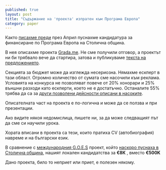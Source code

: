 ```yaml
---
published: true
layout: post
title: "Съдържание на 'проекта' изпратен към Програма Европа"
category: paper
---
```


Както [писахме преди](http://status.obshtestvo.bg/milestone/2014/04/17/kandidatstvane-za-finansirane-ot-stolichna-obshtina.html) през Април пуснахме кандидатура за финансиране по Програма Европа на Столична община.

В нея описахме проекта [Grada.me](http://www.grada.me). Не сме получили отговор, а проектът ни би трябвало вече да стартира, затова и публикуваме [текста на предложението](/media/ProgramaEvropaSofia-Gradame.pdf).

Секцията за бюджет може да изглежда несериозна. Нямахме ескперт в тази област.
Огромно количество от сумата сме насочили към реклама.
Условията на конкурса не позволяват повече от 20% хонорари и 25% външни разходи като ескперти, което не е достатъчно.
Останалите 55% трябва да са за [други позволени дейсности описани в насоките](http://www.sofiacouncil.bg/?page=news&id=514).

Описателната част на проекта е по-логична и може да се ползва и при презентации.

Ако видите някоя недомислица, пишете ни, за да може следващият път да сме си научили урока.

Хората вписани в проекта са тези, които пратиха CV (автобиография) навреме и на български език.

В сравнение с [международния G.O.E.S](http://goesproject.eu/) проект, който [наскоро пуснаха в Столична община](http://sonet04.sofia.bg/public/index.php?option=com_wrapper&view=wrapper&Itemid=478), нашият локален кандидатства за **€8К** , вместо **€500K**

Дано проекта, било то неприет или приет, е полезен някому.